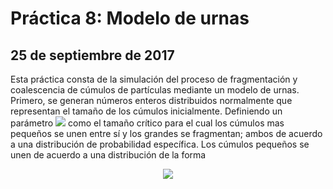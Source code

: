 # Práctica 8: Modelo de urnas
## 25 de septiembre de 2017
<p align="justified">
Esta práctica consta de la simulación del proceso de fragmentación y coalescencia de cúmulos de partículas mediante un modelo de urnas. Primero, se generan números enteros distribuidos normalmente que representan el tamaño de los cúmulos inicialmente. Definiendo un parámetro <img src="http://latex.codecogs.com/svg.latex?c" border="0"/> como el tamaño crítico para el cual los cúmulos mas pequeños se unen entre sí y los grandes se fragmentan; ambos de acuerdo a una distribución de probabilidad específica. Los cúmulos pequeños se unen de acuerdo a una distribución  de la forma
  </p>
  
 <p align="center">
<img src="http://latex.codecogs.com/svg.latex?u(x)=e^{-frac{1}{c}x}" border="0"/>
  </p>
